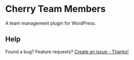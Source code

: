 # Cherry Team Members
A team management plugin for WordPress.

## Help
Found a bug? Feature requests? [Create an issue - Thanks!](https://github.com/CherryFramework/cherry-team-members/issues/new)